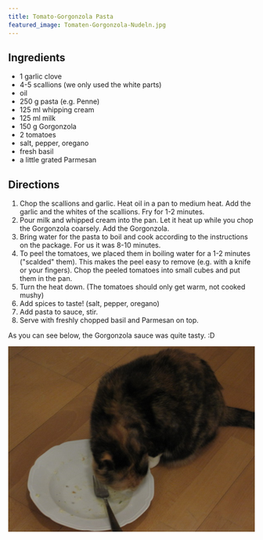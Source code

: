 ```yaml
---
title: Tomato-Gorgonzola Pasta
featured_image: Tomaten-Gorgonzola-Nudeln.jpg
---
```


## Ingredients

- 1 garlic clove
- 4-5 scallions (we only used the white parts)
- oil
- 250 g pasta (e.g. Penne)
- 125 ml whipping cream
- 125 ml milk
- 150 g Gorgonzola
- 2 tomatoes
- salt, pepper, oregano
- fresh basil
- a little grated Parmesan

## Directions

1. Chop the scallions and garlic. Heat oil in a pan to medium heat. Add the garlic and the whites of the scallions. Fry for 1-2 minutes.
2. Pour milk and whipped cream into the pan. Let it heat up while you chop the Gorgonzola coarsely. Add the Gorgonzola.
3. Bring water for the pasta to boil and cook according to the instructions on the package. For us it was 8-10 minutes.
4. To peel the tomatoes, we placed them in boiling water for a 1-2 minutes ("scalded" them). This makes the peel easy to remove (e.g. with a knife or your fingers). Chop the peeled tomatoes into small cubes and put them in the pan.
5. Turn the heat down. (The tomatoes should only get warm, not cooked mushy)
6. Add spices to taste! (salt, pepper, oregano)
7. Add pasta to sauce, stir.
8. Serve with freshly chopped basil and Parmesan on top.

As you can see below, the Gorgonzola sauce was quite tasty. :D

![Our cat licking up the sauce](cateating.jpg)
